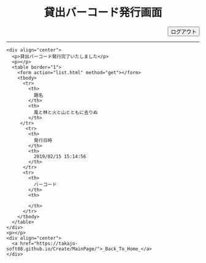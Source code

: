 <html><head>
    <meta http-equiv="content-type" content="text/html; charset=utf-8">
    <title>Lend (Book Management)</title>
  </head>

  <body>
    <div align="center">
      <h1>貸出バーコード発行画面</h1>
    </div>  
    <div align="right">
      <input type="submit" value="ログアウト" onclick="logOut()">
    </div>
    <script>
      function logOut(){
      location.href = "https://takajo-soft08.github.io/Create/";      
      }
    </script>
    <hr>
    
    <div align="center">
      <p>貸出バーコード発行完了いたしました</p>
      <p></p>
      <table border="1">
        <form action="list.html" method="get"></form>
        <tbody>
	      <tr>
            <th>
              題名
            </th>
            <th>
              風と林と火と山とともに去りぬ
            </th>
         </tr>
	       <tr>
            <th>
              発行日時
            </th>
            <th>
              2019/02/15 15:14:56
            </th>
          </tr>
          <tr>
            <th>
              バーコード
            </th>
            <th>
              
            </th>          
          </tr>
        </tbody>
      </table>
    </div>
    <p></p>  
    <div align="center">
      <a href="https://takajo-soft08.github.io/Create/MainPage/">_Back_To_Home_</a>
    </div>

  



</body></html>
